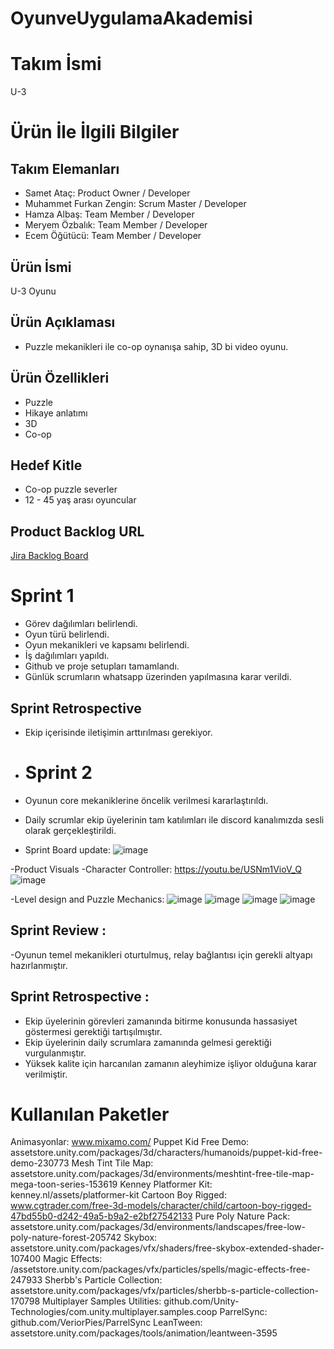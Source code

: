 # OyunveUygulamaAkademisi
# **Takım İsmi**

U-3

# Ürün İle İlgili Bilgiler

## Takım Elemanları

- Samet Ataç: Product Owner / Developer
- Muhammet Furkan Zengin: Scrum Master / Developer
- Hamza Albaş: Team Member / Developer
- Meryem Özbalık: Team Member / Developer
- Ecem Öğütücü: Team Member / Developer

## Ürün İsmi

U-3 Oyunu

## Ürün Açıklaması

-  Puzzle mekanikleri ile co-op oynanışa sahip, 3D bi video oyunu.

## Ürün Özellikleri

- Puzzle
- Hikaye anlatımı
- 3D
- Co-op

## Hedef Kitle

- Co-op puzzle severler
- 12 - 45 yaş arası oyuncular

## Product Backlog URL
[Jira Backlog Board](https://sametjr.atlassian.net/jira/software/projects/OUAB/boards/1)

# Sprint 1

- Görev dağılımları belirlendi.
- Oyun türü belirlendi.
- Oyun mekanikleri ve kapsamı belirlendi.
- İş dağılımları yapıldı.
- Github ve proje setupları tamamlandı.
- Günlük scrumların whatsapp üzerinden yapılmasına karar verildi.

## Sprint Retrospective

- Ekip içerisinde iletişimin arttırılması gerekiyor.

- # Sprint 2

- Oyunun core mekaniklerine öncelik verilmesi kararlaştırıldı.
- Daily scrumlar ekip üyelerinin tam katılımları ile discord kanalımızda sesli olarak gerçekleştirildi.
- Sprint Board update:
![image](https://github.com/Patatesk/U-3_BootCamp/assets/104216332/85202fa5-d8ae-4bd2-9a16-e7b8a310d17c)

-Product Visuals
-Character Controller: https://youtu.be/USNm1VioV_Q
![image](https://github.com/Patatesk/U-3_BootCamp/assets/104216332/a38d237b-7c6f-45ce-aae3-134422354347)

-Level design and Puzzle Mechanics:
![image](https://github.com/Patatesk/U-3_BootCamp/assets/104216332/35fe7dfc-8804-422f-8f46-565df1aa339b)
![image](https://github.com/Patatesk/U-3_BootCamp/assets/104216332/fcb98201-8bed-4002-8257-ff4b3f7ebcd0)
![image](https://github.com/Patatesk/U-3_BootCamp/assets/104216332/1d11d604-85fb-4399-b690-65d586e37d4e)
![image](https://github.com/Patatesk/U-3_BootCamp/assets/104216332/d450a1e8-096d-4926-b23f-1b562f52229c)

## Sprint Review :
-Oyunun temel mekanikleri oturtulmuş, relay bağlantısı için gerekli altyapı hazırlanmıştır.

## Sprint Retrospective :
- Ekip üyelerinin görevleri zamanında bitirme konusunda hassasiyet göstermesi gerektiği tartışılmıştır.
- Ekip üyelerinin daily scrumlara zamanında gelmesi gerektiği vurgulanmıştır.
- Yüksek kalite için harcanılan zamanın aleyhimize işliyor olduğuna karar verilmiştir.


# Kullanılan Paketler

Animasyonlar: www.mixamo.com/
Puppet Kid Free Demo: assetstore.unity.com/packages/3d/characters/humanoids/puppet-kid-free-demo-230773
Mesh Tint Tile Map: assetstore.unity.com/packages/3d/environments/meshtint-free-tile-map-mega-toon-series-153619
Kenney Platformer Kit: kenney.nl/assets/platformer-kit
Cartoon Boy Rigged: www.cgtrader.com/free-3d-models/character/child/cartoon-boy-rigged-47bd55b0-d242-49a5-b9a2-e2bf27542133
Pure Poly Nature Pack: assetstore.unity.com/packages/3d/environments/landscapes/free-low-poly-nature-forest-205742
Skybox: assetstore.unity.com/packages/vfx/shaders/free-skybox-extended-shader-107400
Magic Effects: /assetstore.unity.com/packages/vfx/particles/spells/magic-effects-free-247933
Sherbb's Particle Collection: assetstore.unity.com/packages/vfx/particles/sherbb-s-particle-collection-170798
Multiplayer Samples Utilities: github.com/Unity-Technologies/com.unity.multiplayer.samples.coop
ParrelSync: github.com/VeriorPies/ParrelSync
LeanTween: assetstore.unity.com/packages/tools/animation/leantween-3595







